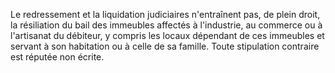  
 Le redressement et la liquidation judiciaires n'entraînent pas, de plein droit, la résiliation du bail des immeubles affectés à l'industrie, au commerce ou à l'artisanat du débiteur, y compris les locaux dépendant de ces immeubles et servant à son habitation ou à celle de sa famille. Toute stipulation contraire est réputée non écrite.  

  
